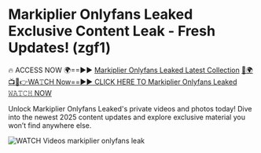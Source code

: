 # Markiplier Onlyfans Leaked Exclusive Content Leak - Fresh Updates! (zgf1)

🔥 ACCESS NOW 🌍==►► <a href="https://tinyurl.com/3fjeunct" rel="nofollow">Markiplier Onlyfans Leaked Latest Collection</a></h3>
[🔴🌍📺📱👉WA𝚃CH Now==►► CLICK HERE TO Markiplier Onlyfans Leaked 𝚆𝙰𝚃𝙲𝙷 NOW](https://tinyurl.com/3fjeunct)

Unlock Markiplier Onlyfans Leaked's private videos and photos today! Dive into the newest 2025 content updates and explore exclusive material you won’t find anywhere else.


<a href="https://tinyurl.com/3fjeunct" rel="nofollow" data-target="animated-image.originalLink"><img src="https://camo.githubusercontent.com/8a4f000d20f83aca3bf7ec5f350d767afa0574a8a352519fd8cfa583a6f93a33/68747470733a2f2f692e696d6775722e636f6d2f644a486b345a712e676966" alt="WATCH Videos" data-canonical-src="https://i.imgur.com/dJHk4Zq.gif" style="max-width: 100%; display: inline-block;" data-target="animated-image.originalImage"></a>
markiplier onlyfans leak